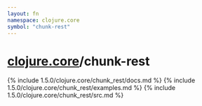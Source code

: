 ```yaml
---
layout: fn
namespace: clojure.core
symbol: "chunk-rest"
---
```


# [clojure.core](../)/chunk-rest

{% include 1.5.0/clojure.core/chunk_rest/docs.md %}
{% include 1.5.0/clojure.core/chunk_rest/examples.md %}
{% include 1.5.0/clojure.core/chunk_rest/src.md %}

